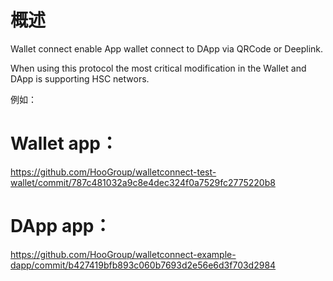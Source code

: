 # 概述

Wallet connect enable App wallet connect to DApp via QRCode or Deeplink.

When using this protocol the most critical modification in the Wallet and DApp is supporting HSC networs.

例如：

# Wallet app：

https://github.com/HooGroup/walletconnect-test-wallet/commit/787c481032a9c8e4dec324f0a7529fc2775220b8

# DApp app：

https://github.com/HooGroup/walletconnect-example-dapp/commit/b427419bfb893c060b7693d2e56e6d3f703d2984